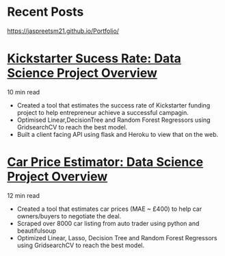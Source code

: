 # Recent Posts
https://jaspreetsm21.github.io/Portfolio/
# [Kickstarter Sucess Rate: Data Science Project Overview](https://github.com/Jaspreetsm21/Kickstarter_Funding)
 10 min read
 
- Created a tool that estimates the success rate of Kickstarter funding project to help entrepreneur achieve a successful campagin.
- Optimised Linear,DecisionTree and Random Forest Regressors using GridsearchCV to reach the best model.
- Built a client facing API using flask and Heroku to view that on the web.

# [Car Price Estimator: Data Science Project Overview](https://github.com/Jaspreetsm21/Autotrader_CarPrices_ML)
12 min read
- Created a tool that estimates car prices (MAE ~ £400) to help car owners/buyers to negotiate the deal.
- Scraped over 8000 car listing from auto trader using python and beautifulsoup
- Optimized Linear, Lasso, Decision Tree and Random Forest Regressors using GridsearchCV to reach the best model.
